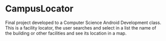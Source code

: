 # CampusLocator
Final project developed to a Computer Science Android Development class. This is a facility locator, the user searches and select in a list the name of the building or other facilities and see its location in a map.
